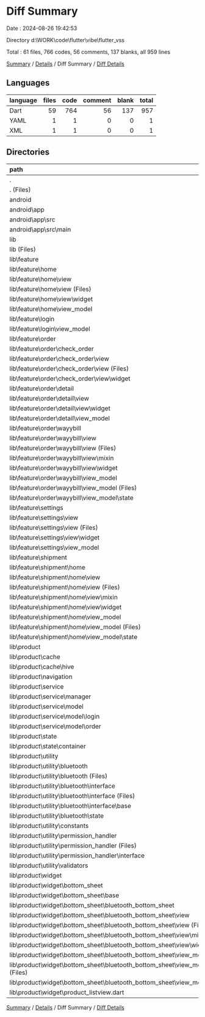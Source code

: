 # Diff Summary

Date : 2024-08-26 19:42:53

Directory d:\\WORK\\code\\flutter\\vibe\\flutter_vss

Total : 61 files,  766 codes, 56 comments, 137 blanks, all 959 lines

[Summary](results.md) / [Details](details.md) / Diff Summary / [Diff Details](diff-details.md)

## Languages
| language | files | code | comment | blank | total |
| :--- | ---: | ---: | ---: | ---: | ---: |
| Dart | 59 | 764 | 56 | 137 | 957 |
| YAML | 1 | 1 | 0 | 0 | 1 |
| XML | 1 | 1 | 0 | 0 | 1 |

## Directories
| path | files | code | comment | blank | total |
| :--- | ---: | ---: | ---: | ---: | ---: |
| . | 61 | 766 | 56 | 137 | 959 |
| . (Files) | 1 | 1 | 0 | 0 | 1 |
| android | 1 | 1 | 0 | 0 | 1 |
| android\\app | 1 | 1 | 0 | 0 | 1 |
| android\\app\\src | 1 | 1 | 0 | 0 | 1 |
| android\\app\\src\\main | 1 | 1 | 0 | 0 | 1 |
| lib | 59 | 764 | 56 | 137 | 957 |
| lib (Files) | 1 | -62 | -30 | -9 | -101 |
| lib\\feature | 23 | 339 | 80 | 60 | 479 |
| lib\\feature\\home | 3 | 18 | 0 | 2 | 20 |
| lib\\feature\\home\\view | 2 | 6 | 0 | -1 | 5 |
| lib\\feature\\home\\view (Files) | 1 | 1 | 0 | 0 | 1 |
| lib\\feature\\home\\view\\widget | 1 | 5 | 0 | -1 | 4 |
| lib\\feature\\home\\view_model | 1 | 12 | 0 | 3 | 15 |
| lib\\feature\\login | 1 | 6 | 5 | 4 | 15 |
| lib\\feature\\login\\view_model | 1 | 6 | 5 | 4 | 15 |
| lib\\feature\\order | 10 | 143 | 10 | 23 | 176 |
| lib\\feature\\order\\check_order | 2 | 38 | 0 | 5 | 43 |
| lib\\feature\\order\\check_order\\view | 2 | 38 | 0 | 5 | 43 |
| lib\\feature\\order\\check_order\\view (Files) | 1 | 17 | 0 | 2 | 19 |
| lib\\feature\\order\\check_order\\view\\widget | 1 | 21 | 0 | 3 | 24 |
| lib\\feature\\order\\detail | 2 | 2 | 0 | 1 | 3 |
| lib\\feature\\order\\detail\\view | 1 | 0 | 0 | 1 | 1 |
| lib\\feature\\order\\detail\\view\\widget | 1 | 0 | 0 | 1 | 1 |
| lib\\feature\\order\\detail\\view_model | 1 | 2 | 0 | 0 | 2 |
| lib\\feature\\order\\wayybill | 6 | 103 | 10 | 17 | 130 |
| lib\\feature\\order\\wayybill\\view | 4 | 30 | 5 | 4 | 39 |
| lib\\feature\\order\\wayybill\\view (Files) | 1 | 5 | 0 | 1 | 6 |
| lib\\feature\\order\\wayybill\\view\\mixin | 1 | 7 | 5 | 3 | 15 |
| lib\\feature\\order\\wayybill\\view\\widget | 2 | 18 | 0 | 0 | 18 |
| lib\\feature\\order\\wayybill\\view_model | 2 | 73 | 5 | 13 | 91 |
| lib\\feature\\order\\wayybill\\view_model (Files) | 1 | 67 | 5 | 11 | 83 |
| lib\\feature\\order\\wayybill\\view_model\\state | 1 | 6 | 0 | 2 | 8 |
| lib\\feature\\settings | 3 | 19 | 1 | 1 | 21 |
| lib\\feature\\settings\\view | 2 | 11 | 0 | 0 | 11 |
| lib\\feature\\settings\\view (Files) | 1 | 1 | 0 | 0 | 1 |
| lib\\feature\\settings\\view\\widget | 1 | 10 | 0 | 0 | 10 |
| lib\\feature\\settings\\view_model | 1 | 8 | 1 | 1 | 10 |
| lib\\feature\\shipment | 6 | 153 | 64 | 30 | 247 |
| lib\\feature\\shipment\\home | 6 | 153 | 64 | 30 | 247 |
| lib\\feature\\shipment\\home\\view | 4 | 134 | 5 | 25 | 164 |
| lib\\feature\\shipment\\home\\view (Files) | 1 | 52 | 1 | 6 | 59 |
| lib\\feature\\shipment\\home\\view\\mixin | 1 | 24 | 2 | 9 | 35 |
| lib\\feature\\shipment\\home\\view\\widget | 2 | 58 | 2 | 10 | 70 |
| lib\\feature\\shipment\\home\\view_model | 2 | 19 | 59 | 5 | 83 |
| lib\\feature\\shipment\\home\\view_model (Files) | 1 | 12 | 59 | 3 | 74 |
| lib\\feature\\shipment\\home\\view_model\\state | 1 | 7 | 0 | 2 | 9 |
| lib\\product | 35 | 487 | 6 | 86 | 579 |
| lib\\product\\cache | 2 | 0 | 0 | 0 | 0 |
| lib\\product\\cache\\hive | 2 | 0 | 0 | 0 | 0 |
| lib\\product\\navigation | 2 | 7 | -2 | 1 | 6 |
| lib\\product\\service | 6 | 36 | 1 | 3 | 40 |
| lib\\product\\service\\manager | 1 | 0 | 1 | 1 | 2 |
| lib\\product\\service\\model | 5 | 36 | 0 | 2 | 38 |
| lib\\product\\service\\model\\login | 4 | 18 | 0 | 0 | 18 |
| lib\\product\\service\\model\\order | 1 | 18 | 0 | 2 | 20 |
| lib\\product\\state | 2 | 20 | 0 | 3 | 23 |
| lib\\product\\state\\container | 2 | 20 | 0 | 3 | 23 |
| lib\\product\\utility | 14 | 195 | 3 | 40 | 238 |
| lib\\product\\utility\\bluetooth | 8 | 145 | 3 | 34 | 182 |
| lib\\product\\utility\\bluetooth (Files) | 4 | 103 | 3 | 21 | 127 |
| lib\\product\\utility\\bluetooth\\interface | 3 | 25 | 0 | 9 | 34 |
| lib\\product\\utility\\bluetooth\\interface (Files) | 2 | 21 | 0 | 7 | 28 |
| lib\\product\\utility\\bluetooth\\interface\\base | 1 | 4 | 0 | 2 | 6 |
| lib\\product\\utility\\bluetooth\\state | 1 | 17 | 0 | 4 | 21 |
| lib\\product\\utility\\constants | 3 | 9 | 0 | 0 | 9 |
| lib\\product\\utility\\permission_handler | 2 | 36 | 0 | 5 | 41 |
| lib\\product\\utility\\permission_handler (Files) | 1 | 31 | 0 | 4 | 35 |
| lib\\product\\utility\\permission_handler\\interface | 1 | 5 | 0 | 1 | 6 |
| lib\\product\\utility\\validators | 1 | 5 | 0 | 1 | 6 |
| lib\\product\\widget | 9 | 229 | 4 | 39 | 272 |
| lib\\product\\widget\\bottom_sheet | 7 | 189 | 4 | 35 | 228 |
| lib\\product\\widget\\bottom_sheet\\base | 1 | 12 | 2 | 3 | 17 |
| lib\\product\\widget\\bottom_sheet\\bluetooth_bottom_sheet | 6 | 177 | 2 | 32 | 211 |
| lib\\product\\widget\\bottom_sheet\\bluetooth_bottom_sheet\\view | 3 | 103 | 1 | 17 | 121 |
| lib\\product\\widget\\bottom_sheet\\bluetooth_bottom_sheet\\view (Files) | 1 | 66 | 1 | 7 | 74 |
| lib\\product\\widget\\bottom_sheet\\bluetooth_bottom_sheet\\view\\mixin | 1 | 18 | 0 | 6 | 24 |
| lib\\product\\widget\\bottom_sheet\\bluetooth_bottom_sheet\\view\\widget | 1 | 19 | 0 | 4 | 23 |
| lib\\product\\widget\\bottom_sheet\\bluetooth_bottom_sheet\\view_model | 3 | 74 | 1 | 15 | 90 |
| lib\\product\\widget\\bottom_sheet\\bluetooth_bottom_sheet\\view_model (Files) | 1 | 44 | 1 | 9 | 54 |
| lib\\product\\widget\\bottom_sheet\\bluetooth_bottom_sheet\\view_model\\state | 2 | 30 | 0 | 6 | 36 |
| lib\\product\\widget\\product_listview.dart | 2 | 40 | 0 | 4 | 44 |

[Summary](results.md) / [Details](details.md) / Diff Summary / [Diff Details](diff-details.md)